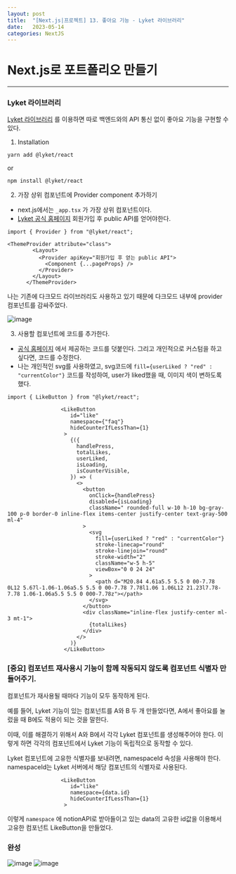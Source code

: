 ```yaml
---
layout: post
title:  "[Next.js|프로젝트] 13. 좋아요 기능 - Lyket 라이브러리"
date:   2023-05-14
categories: NextJS
---
```


# Next.js로 포트폴리오 만들기

--- 

### Lyket 라이브러리

[Lyket 라이브러리](https://lyket.dev/blog/posts/nextjs-like-button) 를 이용하면 따로 백엔드와의 API 통신 없이 좋아요 기능을 구현할 수 있다. 

1. Installation

```
yarn add @lyket/react
```

or

```
npm install @lyket/react
```

2. 가장 상위 컴포넌트에 Provider component 추가하기

- next.js에서는 `_app.tsx` 가 가장 상위 컴포넌트이다.
- [Lyket 공식 홈페이지](https://app.lyket.dev/) 회원가입 후 public API를 얻어야한다. 

```
import { Provider } from "@lyket/react";

<ThemeProvider attribute="class">
        <Layout>
          <Provider apiKey="회원가입 후 얻는 public API">
            <Component {...pageProps} />
          </Provider>
        </Layout>
      </ThemeProvider>
```

나는 기존에 다크모드 라이브러리도 사용하고 있기 때문에 다크모드 내부에 provider 컴포넌트를 감싸주었다.

![image](https://github.com/talkingOrange/talkingOrange.github.io/assets/88815795/ed41699a-532b-47f5-9fb8-e6ba1481bc9d)


3. 사용할 컴포넌트에 코드를 추가한다.

- [공식 홈페이지](https://lyket.dev/docs/react) 에서 제공하는 코드를 덧붙인다. 그리고 개인적으로 커스텀을 하고 싶다면, 코드를 수정한다.
- 나는 개인적인 svg를 사용하였고, svg코드에 `fill={userLiked ? "red" : "currentColor"}` 코드를 작성하여, user가 liked했을 때, 이미지 색이 변하도록 했다.


```
import { LikeButton } from "@lyket/react";

                 <LikeButton
                    id="like"
                    namespace={"faq"}
                    hideCounterIfLessThan={1}
                  >
                    {({
                      handlePress,
                      totalLikes,
                      userLiked,
                      isLoading,
                      isCounterVisible,
                    }) => (
                      <>
                        <button
                          onClick={handlePress}
                          disabled={isLoading}
                          className=" rounded-full w-10 h-10 bg-gray-100 p-0 border-0 inline-flex items-center justify-center text-gray-500 ml-4"
                        >
                          <svg
                            fill={userLiked ? "red" : "currentColor"}
                            stroke-linecap="round"
                            stroke-linejoin="round"
                            stroke-width="2"
                            className="w-5 h-5"
                            viewBox="0 0 24 24"
                          >
                            <path d="M20.84 4.61a5.5 5.5 0 00-7.78 0L12 5.67l-1.06-1.06a5.5 5.5 0 00-7.78 7.78l1.06 1.06L12 21.23l7.78-7.78 1.06-1.06a5.5 5.5 0 000-7.78z"></path>
                          </svg>
                        </button>
                        <div className="inline-flex justify-center ml-3 mt-1">
                          {totalLikes}
                        </div>
                      </>
                    )}
                  </LikeButton>
```

### [중요] 컴포넌트 재사용시 기능이 함께 작동되지 않도록 컴포넌트 식별자 만들어주기.

컴포넌트가 재사용될 때마다 기능이 모두 동작하게 된다.

예를 들어, Lyket 기능이 있는 컴포넌트를 A와 B 두 개 만들었다면, A에서 좋아요를 눌렀을 때 B에도 적용이 되는 것을 말한다.

이때, 이를 해결하기 위해서 A와 B에서 각각 Lyket 컴포넌트를 생성해주어야 한다. 이렇게 하면 각각의 컴포넌트에서 Lyket 기능이 독립적으로 동작할 수 있다.

Lyket 컴포넌트에 고유한 식별자를 보내려면, namespaceId 속성을 사용해야 한다. namespaceId는 Lyket 서버에서 해당 컴포넌트의 식별자로 사용된다.

```
                 <LikeButton
                    id="like"
                    namespace={data.id}
                    hideCounterIfLessThan={1}
                  >
```

이렇게 `namespace` 에 notionAPI로 받아들이고 있는 data의 고유한 id값을 이용해서 고유한 컴포넌트 LikeButton을 만들었다.


### 완성

![image](https://github.com/talkingOrange/talkingOrange.github.io/assets/88815795/20a1a230-0c4f-4258-8cf4-4fb8492055ea)
![image](https://github.com/talkingOrange/talkingOrange.github.io/assets/88815795/37410db8-e118-4a10-b392-7b1482e014da)
